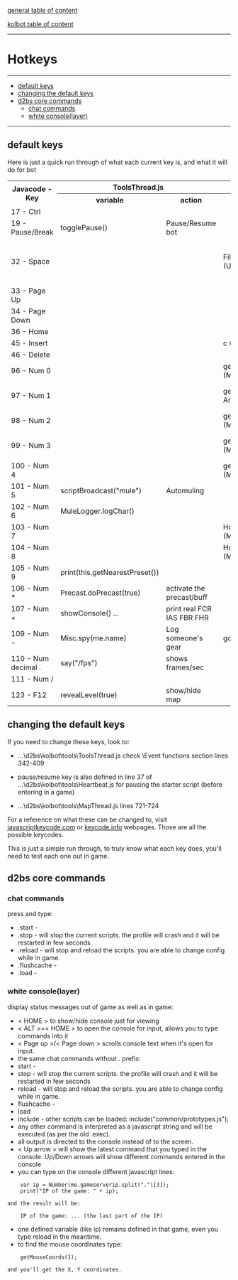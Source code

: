 [general table of content](https://github.com/blizzhackers/documentation/#diablo-2-botting-system)

[kolbot table of content](https://github.com/blizzhackers/documentation/tree/master/kolbot/#kolbot)

---

# Hotkeys

---

* [default keys](#default-keys)
* [changing the default keys](#changing-the-default-keys)
* [d2bs core commands](#d2bs-core-commands)
	* [chat commands](#chat-commands)
	* [white console(layer)](#white-console(layer))
---

## default keys
Here is just a quick run through of what each current key is, and what it will do for bot
<table>
	<tr>
		<th rowspan="2"><b>Javacode - Key</b></th>
		<th colspan="2"><b>ToolsThread.js</b></th>
		<th colspan="2"><b>other scripts</b></th>
	</tr>
	<tr>
		<th><b>variable</b></th>
		<th><b>action</b></th>
		<th><b>variable</b></th>
		<th><b>action</b></th>
	</tr>
	<tr>
  	  	<td>17 - Ctrl</td>
  	  	<td></td>
  	  	<td></td>
  	  	<td></td>
  	  	<td></td>
	</tr>
	<tr>
  	  	<td>19 - Pause/Break</td>
  	  	<td>togglePause()</td>
  	  	<td>Pause/Resume bot</td>
  	  	<td></td>
  	  	<td></td>
	</tr>
	<tr>
  	  	<td>32 - Space</td>
  	  	<td></td>
  	  	<td></td>
  	  	<td>FileTools.copy (UserAddon.js)</td>
  	  	<td>copy the charconfig with name of char included </td>
	</tr>
	<tr>
  	  	<td>33 - Page Up</td>
  	  	<td></td>
  	  	<td></td>
  	  	<td></td>
  	  	<td></td>
	</tr>
	<tr>
  	  	<td>34 - Page Down</td>
  	  	<td></td>
  	  	<td></td>
  	  	<td></td>
  	  	<td></td>
	</tr>
	<tr>
  	  	<td>36 - Home</td>
  	  	<td></td>
  	  	<td></td>
  	  	<td></td>
  	  	<td></td>
	</tr>
	<tr>
  	  	<td>45 - Insert</td>
  	  	<td></td>
  	  	<td></td>
  	  	<td>c (Test.js)</td>
  	  	<td>print ... </td>
	</tr>
	<tr>
  	  	<td>46 - Delete</td>
  	  	<td></td>
  	  	<td></td>
  	  	<td></td>
  	  	<td></td>
	</tr>
	<tr>
  	  	<td>96 - Num 0</td>
  	  	<td></td>
  	  	<td></td>
  	  	<td>getHook("Next Area") (MapThread.js)</td>
  	  	<td>move to next area</td>
	</tr>
	<tr>
  	  	<td>97 - Num 1</td>
  	  	<td></td>
  	  	<td></td>
  	  	<td>getHook("Previous Area") (MapThread.js)</td>
  	  	<td>move to previous area</td>
	</tr>
	<tr>
  	  	<td>98 - Num 2</td>
  	  	<td></td>
  	  	<td></td>
  	  	<td>getHook("Waypoint") (MapThread.js)</td>
  	  	<td>move to wp</td>
	</tr>
	<tr>
  	  	<td>99 - Num 3</td>
  	  	<td></td>
  	  	<td></td>
  	  	<td>getHook("POI") (MapThread.js)</td>
  	  	<td>move to Point of Interest</td>
	</tr>
	<tr>
  	  	<td>100 - Num 4</td>
  	  	<td></td>
  	  	<td></td>
  	  	<td>getHook("Side Area") (MapThread.js)</td>
  	  	<td>move to side area</td>
	</tr>
	<tr>
  	  	<td>101 - Num 5</td>
  	  	<td>scriptBroadcast("mule")</td>
  	  	<td>Automuling</td>
  	  	<td></td>
  	  	<td></td>
	</tr>
	<tr>
  	  	<td>102 - Num 6</td>
  	  	<td>MuleLogger.logChar()</td>
  	  	<td></td>
  	  	<td></td>
  	  	<td></td>
	</tr>
	<tr>
  	  	<td>103 - Num 7</td>
  	  	<td></td>
  	  	<td></td>
  	  	<td>Hooks.monsters.enabled (MapThread.js)</td>
  	  	<td>show/hide monsters</td>
	</tr>
	<tr>
  	  	<td>104 - Num 8</td>
  	  	<td></td>
  	  	<td></td>
  	  	<td>Hooks.vector.enabled (MapThread.js)</td>
  	  	<td>show/hide vectors</td>
	</tr>
	<tr>
  	  	<td>105 - Num 9</td>
  	  	<td>print(this.getNearestPreset())</td>
  	  	<td></td>
  	  	<td></td>
  	  	<td></td>
	</tr>
	<tr>
  	  	<td>106 - Num *</td>
  	  	<td>Precast.doPrecast(true)</td>
  	  	<td>activate the precast/buff</td>
  	  	<td></td>
  	  	<td></td>
	</tr>
	<tr>
  	  	<td>107 - Num +</td>
  	  	<td>showConsole() ...</td>
  	  	<td>print real FCR IAS FBR FHR</td>
  	  	<td></td>
  	  	<td></td>
	</tr>
	<tr>
  	  	<td>109 - Num -</td>
  	  	<td>Misc.spy(me.name)</td>
  	  	<td>Log someone's gear</td>
  	  	<td>go (CrushTele.js)</td>
  	  	<td>autoteleport in strategic areas</td>
	</tr>
	<tr>
  	  	<td>110 - Num decimal .</td>
  	  	<td>say("/fps")</td>
  	  	<td>shows frames/sec</td>
  	  	<td></td>
  	  	<td></td>
	</tr>
	<tr>
  	  	<td>111 - Num /</td>
  	  	<td></td>
  	  	<td></td>
  	  	<td></td>
  	  	<td></td>
	</tr>
	<tr>
  	  	<td>123 - F12</td>
  	  	<td>revealLevel(true)</td>
  	  	<td>show/hide map</td>
  	  	<td></td>
  	  	<td></td>
	</tr>
</table>

## changing the default keys

If you need to change these keys, look to:

* ...\d2bs\kolbot\tools\ToolsThread.js check \\Event functions section lines 342-409

* pause/resume key is also defined in line 37 of ...\d2bs\kolbot\tools\Heartbeat.js for pausing the starter script (before entering in a game)

* ...\d2bs\kolbot\tools\MapThread.js lines 721-724


For a reference on what these can be changed to, visit [javascriptkeycode.com](http://www.javascriptkeycode.com/) or [keycode.info](http://keycode.info/) webpages. Those are all the possible keycodes.

This is just a simple run through, to truly know what each key does, you'll need to test each one out in game.

## d2bs core commands

### chat commands
press <Enter> and type:
* .start -
* .stop - will stop the current scripts. the profile will crash and it will be restarted in few seconds
* .reload - will stop and reload the scripts. you are able to change config while in game.
* .flushcache -
* .load -

### white console(layer)
display status messages out of game as well as in game:
* < HOME > to show/hide console just for viewing
* < ALT >+< HOME > to open the console for input, allows you to type commands into it
* < Page up >/< Page down > scrolls console text when it's open for input.
* the same chat commands without . prefix:
* start -
* stop - will stop the current scripts. the profile will crash and it will be restarted in few seconds
* reload - will stop and reload the scripts. you are able to change config while in game.
* flushcache -
* load
* include - other scripts can be loaded: include("common/prototypes.js");
* any other command is interpreted as a javascript string and will be executed (as per the old .exec).
* all output is directed to the console instead of to the screen.
* < Up arrow > will show the latest command that you typed in the console. Up/Down arrows will show different commands entered in the console
* you can type on the console different javascript lines:
```
	var ip = Number(me.gameserverip.split(".")[3]);
	print("IP of the game: " + ip);
``` 
	and the result will be:
```
	IP of the game: ... (the last part of the IP)
```
* one defined variable (like ip) remains defined in that game, even you type reload in the meantime.
* to find the mouse coordinates type:
```
	getMouseCoords(1);
```
	and you'll get the X, Y coordinates. 
